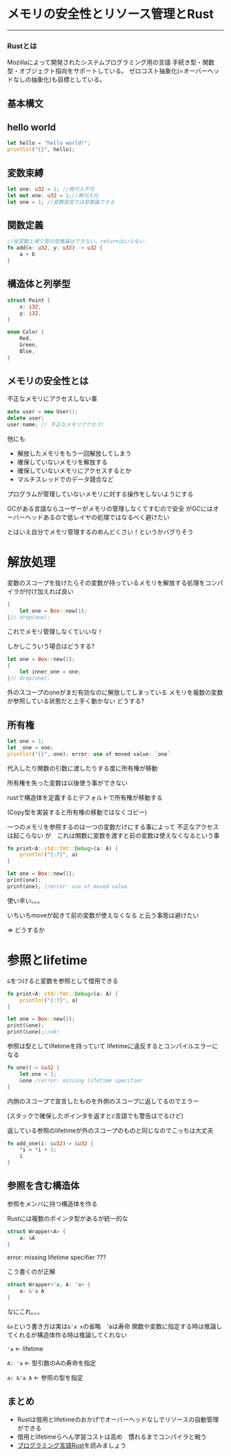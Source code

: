 # メモリの安全性とリソース管理とRust
________



### Rustとは

Mozillaによって開発されたシステムプログラミング用の言語
手続き型・関数型・オブジェクト指向をサポートしている。
ゼロコスト抽象化(=オーバーヘッドなしの抽象化)も目標としている。



## 基本構文


## hello world
```rust
let hello = "hello world!";
println!("{}", hello);
```


## 変数束縛
```rust
let one: u32 = 1; //再代入不可
let mut one: u32 = 1;//再代入化
let one = 1; //変数宣言では型推論できる
```


## 関数定義
```rust
//仮変数と帰り型の型推論はできない。returnはいらない
fn add(x: u32, y: u32) -> u32 {
    a + b
}
```

## 構造体と列挙型
```rust
struct Point {
    x: i32,
    y: i32,
}

enum Color {
    Red,
    Green,
    Blue,
}
```



## メモリの安全性とは
不正なメモリにアクセスしない事

```cpp
auto user = new User();
delete user;
user.name; // 不正なメモリアクセス!
```


他にも
- 解放したメモリをもう一回解放してしまう
- 確保していないメモリを解放する
- 確保していないメモリにアクセスするとか
- マルチスレッドでのデータ競合など


プログラムが管理していないメモリに対する操作をしないようにする


GCがある言語ならユーザーがメモリの管理しなくてすむので安全
がGCにはオーバーヘッドあるので低レイヤの処理ではなるべく避けたい

とはいえ自分でメモリ管理するのめんどくさい！というかバグりそう



# 解放処理
変数のスコープを抜けたらその変数が持っているメモリを解放する処理をコンパイラが付け加えれば良い
```rust
{
    let one = Box::new(1);
}// drop(one); 
```


これでメモリ管理しなくていいな！


しかしこういう場合はどうする?
```rust
let one = Box::new(1);
{
    let inner_one = one;
}// drop(one); 
```


外のスコープのoneがまだ有効なのに解放してしまっている
メモリを複数の変数が参照している状態だと上手く動かない
どうする?



## 所有権

```rust
let one = 1;
let _one = one;
println!("{}", one); error: use of moved value: `one`
```


代入したり関数の引数に渡したりする度に所有権が移動

所有権を失った変数は以後使う事ができない

rustで構造体を定義するとデフォルトで所有権が移動する

(Copy型を実装すると所有権の移動ではなくコピー)


一つのメモリを参照するのは一つの変数だけにする事によって
不正なアクセスは起こらない
が　これは関数に変数を渡すと前の変数は使えなくなるという事
```rust
fn print<A: std::fmt::Debug>(a: A) {
    println!("{:?}", a)
}

let one = Box::new(1);
print(one);
print(one); //error: use of moved value
```
使い辛い。。。


いちいちmoveが起きて前の変数が使えなくなる
と云う事態は避けたい

=> どうするか



# 参照とlifetime
`&`をつけると変数を参照として借用できる
```rust
fn print<A: std::fmt::Debug>(a: A) {
    println!("{:?}", a)
}

let one = Box::new(1);
print(&one);
print(&one);//ok!
```


参照は型としてlifetimeを持っていて
lifetimeに違反するとコンパイルエラーになる
```rust
fn one()-> &u32 {
    let one = 1;
    &one //error: missing lifetime specifier
}
```
内側のスコープで宣言したものを外側のスコープに返してるのでエラー

(スタックで確保したポインタを返すとc言語でも警告はでるけど)


返している参照のlifetimeが外のスコープのものと同じなのでこっちは大丈夫
```rust
fn add_one(i: &u32)-> &u32 {
    *i = *i + 1;
    i
}
```



## 参照を含む構造体
参照をメンバに持つ構造体を作る

Rustには複数のポインタ型があるが統一的な
```rust
struct Wrapper<A> {
    a: &A
}
```


error: missing lifetime specifier 
???


こう書くのが正解


```rust
struct Wrapper<'a, A: 'a> {
    a: &'a A
}
```


なにこれ。。。


`&x`という書き方は実は`&'a x`の省略　'aは寿命
関数や変数に指定する時は推論してくれるが構造体作る時は推論してくれない


`'a` <- lifetime 

`A: 'a` <- 型引数のAの寿命を指定

`a: &'a A` <- 参照の型を指定



## まとめ
- Rustは借用とlifetimeのおかげでオーバーヘッドなしでリソースの自動管理ができる
- 借用とlifetimeらへん学習コストは高め　慣れるまでコンパイラと戦う
- [プログラミング言語Rust](https://rust-lang-ja.github.io/the-rust-programming-language-ja/1.6/book/README.html)を読みましょう







